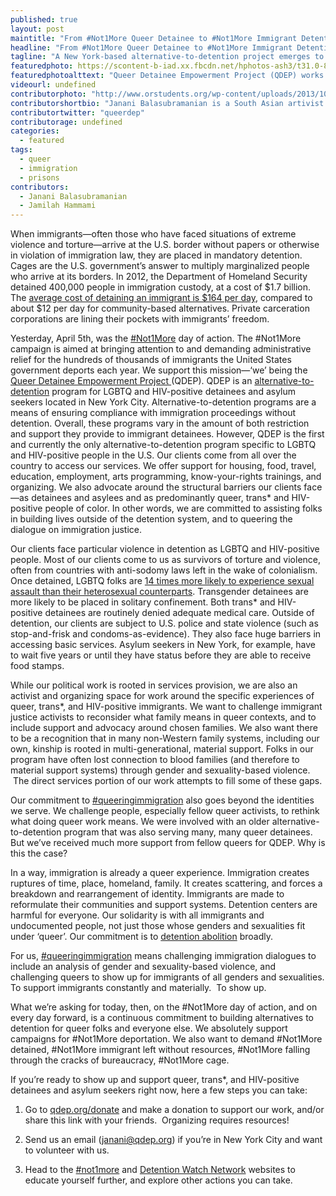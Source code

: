 ```yaml
---
published: true
layout: post
maintitle: "From #Not1More Queer Detainee to #Not1More Immigrant Detention Center - {Young}ist"
headline: "From #Not1More Queer Detainee to #Not1More Immigrant Detention Center"
tagline: "A New York-based alternative-to-detention project emerges to provide services to LGBTQ and HIV-positive immigrant detainees"
featuredphoto: https://scontent-b-iad.xx.fbcdn.net/hphotos-ash3/t31.0-8/10001230_10102392785815080_765225999_o.jpg
featuredphotoalttext: "Queer Detainee Empowerment Project (QDEP) works towards alternatives to the immigrant detention system, provides direct services to queer and trans* detainees"
videourl: undefined
contributorphoto: "http://www.orstudents.org/wp-content/uploads/2013/10/janani-new1.jpg"
contributorshortbio: "Janani Balasubramanian is a South Asian artivist based in Brooklyn. Their work deals broadly with themes of empire, desire, microflora, apocalypse, ancestry, and the Future. "
contributortwitter: "queerdep"
contributorage: undefined
categories: 
  - featured
tags: 
  - queer
  - immigration
  - prisons
contributors: 
  - Janani Balasubramanian
  - Jamilah Hammami
---
```


<p><span>When immigrants&mdash;often those who have faced situations of extreme violence and torture&mdash;arrive at the U.S. border without papers or otherwise in violation of immigration law, they are placed in mandatory detention. Cages are the U.S. government&rsquo;s answer to multiply marginalized people who arrive at its borders. In 2012, the Department of Homeland Security detained 400,000 people in immigration custody, at a cost of $1.7 billion. The </span><a href="http://www.detentionwatchnetwork.org/resources"><span>average cost of detaining an immigrant is $164 per day</span></a><span>, compared to about $12 per day for community-based alternatives. Private carceration corporations are lining their pockets with immigrants&rsquo; freedom.</span></p>
<p><span><span><span></span></span></span></p>
<p><span>Yesterday, April 5th, was the </span><a href="https://twitter.com/search?q=%23not1more&amp;src=typd&amp;f=realtime"><span>#Not1More</span></a><span> day of action. The #Not1More campaign is aimed at bringing attention to and demanding administrative relief for the hundreds of thousands of immigrants the United States government deports each year. We support this mission&mdash;&lsquo;we&rsquo; being the </span><a href="http://qdep.org/"><span>Queer Detainee Empowerment Project </span></a><span>(QDEP). QDEP is an </span><a href="http://www.detentionwatchnetwork.org/atd"><span>alternative-to-detention</span></a><span> program for LGBTQ and HIV-positive detainees and asylum seekers located in New York City. Alternative-to-detention programs are a means of ensuring compliance with immigration proceedings without detention. Overall, these programs vary in the amount of both restriction and support they provide to immigrant detainees. However, QDEP is the first and currently the only alternative-to-detention program specific to LGBTQ and HIV-positive people in the U.S. Our clients come from all over the country to access our services. We offer support for housing, food, travel, education, employment, arts programming, know-your-rights trainings, and organizing. We also advocate around the structural barriers our clients face&mdash;as detainees and asylees and as predominantly queer, trans* and HIV-positive people of color. In other words, we are committed to assisting folks in building lives outside of the detention system, and to queering the dialogue on immigration justice.</span></p>
<p><span><span><span></span></span></span></p>
<p><span>Our clients face particular violence in detention as LGBTQ and HIV-positive people. Most of our clients come to us as survivors of torture and violence, often from countries with anti-sodomy laws left in the wake of colonialism. Once detained, LGBTQ folks are </span><a href="http://www.americanprogress.org/wp-content/uploads/2013/11/ImmigrationEnforcement-1.pdf"><span>14 times more likely to experience sexual assault than their heterosexual counterparts</span></a><span>. Transgender detainees are more likely to be placed in solitary confinement. Both trans* and HIV-positive detainees are routinely denied adequate medical care. Outside of detention, our clients are subject to U.S. police and state violence (such as stop-and-frisk and condoms-as-evidence). They also face huge barriers in accessing basic services. Asylum seekers in New York, for example, have to wait five years or until they have status before they are able to receive food stamps.</span></p>
<p><span><span><span></span></span></span></p>
<p><span>While our political work is rooted in services provision, we are also an activist and organizing space for work around the specific experiences of queer, trans*, and HIV-positive immigrants. We want to challenge immigrant justice activists to reconsider what family means in queer contexts, and to include support and advocacy around chosen families. We also want there to be a recognition that in many non-Western family systems, including our own, kinship is rooted in multi-generational, material support. Folks in our program have often lost connection to blood families (and therefore to material support systems) through gender and sexuality-based violence. &nbsp;The direct services portion of our work attempts to fill some of these gaps.</span></p>
<p><span><span><span></span></span></span></p>
<p><span>Our commitment to </span><a href="https://twitter.com/search?q=%23queeringimmigration&amp;src=hash&amp;f=realtime"><span>#queeringimmigration</span></a><span> also goes beyond the identities we serve. We challenge people, especially fellow queer activists, to rethink what doing queer work means. We were involved with an older alternative-to-detention program that was also serving many, many queer detainees. But we&rsquo;ve received much more support from fellow queers for QDEP. Why is this the case?</span></p>
<p><span><span><span></span></span></span></p>
<p><span>In a way, immigration is already a queer experience. Immigration creates ruptures of time, place, homeland, family. It creates scattering, and forces a breakdown and rearrangement of identity. Immigrants are made to reformulate their communities and support systems. Detention centers are harmful for everyone. Our solidarity is with all immigrants and undocumented people, not just those whose genders and sexualities fit under &lsquo;queer&rsquo;. Our commitment is to </span><a href="http://youngist.org/we-beliebe-that-another-world-is-possible/"><span>detention abolition</span></a><span> broadly.</span></p>
<p><span><span><span></span></span></span></p>
<p><span>For us, </span><a href="https://twitter.com/search?q=%23queeringimmigration&amp;src=hash&amp;f=realtime"><span>#queeringimmigration</span></a><span> means challenging immigration dialogues to include an analysis of gender and sexuality-based violence, and challenging queers to show up for immigrants of all genders and sexualities. To support immigrants constantly and materially. &nbsp;To show up. &nbsp;</span></p>
<p><span><span><span></span></span></span></p>
<p><span>What we&rsquo;re asking for today, then, on the #Not1More day of action, and on every day forward, is a continuous commitment to building alternatives to detention for queer folks and everyone else. We absolutely support campaigns for #Not1More deportation. We also want to demand #Not1More detained, #Not1More immigrant left without resources, #Not1More falling through the cracks of bureaucracy, #Not1More cage.</span></p>
<p><span><span><span></span></span></span></p>
<p><span>If you&rsquo;re ready to show up and support queer, trans*, and HIV-positive detainees and asylum seekers </span><span>right now</span><span>, here a few steps you can take: &nbsp;</span></p>
<p><span><span><span></span></span></span></p>
<ol>
<li>
<p><span>Go to </span><a href="http://qdep.org/donate"><span>qdep.org/donate</span></a><span> and make a donation to support our work, and/or share this link with your friends. &nbsp;Organizing requires resources!</span></p>
</li>
<li>
<p><span>Send us an email (</span><a href="mailto:janani@qdep.org"><span>janani@qdep.org</span></a><span>) if you&rsquo;re in New York City and want to volunteer with us.</span></p>
</li>
<li>
<p><span>Head to the </span><a href="http://www.notonemoredeportation.com/"><span>#not1more</span></a><span> and </span><a href="http://www.detentionwatchnetwork.org/"><span>Detention Watch Network</span></a><span> websites to educate yourself further, and explore other actions you can take.</span></p>
</li>
</ol>
<p><span id="docs-internal-guid-911a602e-3452-b862-1dbb-578b37c0f550"><br /><span></span></span></p>
